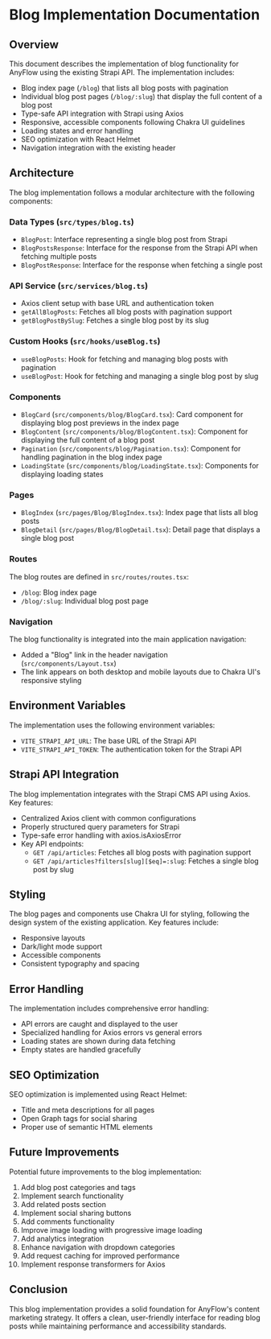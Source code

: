 # Blog Implementation Documentation

## Overview

This document describes the implementation of blog functionality for AnyFlow using the existing Strapi API. The implementation includes:

- Blog index page (`/blog`) that lists all blog posts with pagination
- Individual blog post pages (`/blog/:slug`) that display the full content of a blog post
- Type-safe API integration with Strapi using Axios
- Responsive, accessible components following Chakra UI guidelines
- Loading states and error handling
- SEO optimization with React Helmet
- Navigation integration with the existing header

## Architecture

The blog implementation follows a modular architecture with the following components:

### Data Types (`src/types/blog.ts`)

- `BlogPost`: Interface representing a single blog post from Strapi
- `BlogPostsResponse`: Interface for the response from the Strapi API when fetching multiple posts
- `BlogPostResponse`: Interface for the response when fetching a single post

### API Service (`src/services/blog.ts`)

- Axios client setup with base URL and authentication token
- `getAllBlogPosts`: Fetches all blog posts with pagination support
- `getBlogPostBySlug`: Fetches a single blog post by its slug

### Custom Hooks (`src/hooks/useBlog.ts`)

- `useBlogPosts`: Hook for fetching and managing blog posts with pagination
- `useBlogPost`: Hook for fetching and managing a single blog post by slug

### Components

- `BlogCard` (`src/components/blog/BlogCard.tsx`): Card component for displaying blog post previews in the index page
- `BlogContent` (`src/components/blog/BlogContent.tsx`): Component for displaying the full content of a blog post
- `Pagination` (`src/components/blog/Pagination.tsx`): Component for handling pagination in the blog index page
- `LoadingState` (`src/components/blog/LoadingState.tsx`): Components for displaying loading states

### Pages

- `BlogIndex` (`src/pages/Blog/BlogIndex.tsx`): Index page that lists all blog posts
- `BlogDetail` (`src/pages/Blog/BlogDetail.tsx`): Detail page that displays a single blog post

### Routes

The blog routes are defined in `src/routes/routes.tsx`:

- `/blog`: Blog index page
- `/blog/:slug`: Individual blog post page

### Navigation

The blog functionality is integrated into the main application navigation:

- Added a "Blog" link in the header navigation (`src/components/Layout.tsx`)
- The link appears on both desktop and mobile layouts due to Chakra UI's responsive styling

## Environment Variables

The implementation uses the following environment variables:

- `VITE_STRAPI_API_URL`: The base URL of the Strapi API
- `VITE_STRAPI_API_TOKEN`: The authentication token for the Strapi API

## Strapi API Integration

The blog implementation integrates with the Strapi CMS API using Axios. Key features:

- Centralized Axios client with common configurations
- Properly structured query parameters for Strapi
- Type-safe error handling with axios.isAxiosError
- Key API endpoints:
  - `GET /api/articles`: Fetches all blog posts with pagination support
  - `GET /api/articles?filters[slug][$eq]=:slug`: Fetches a single blog post by slug

## Styling

The blog pages and components use Chakra UI for styling, following the design system of the existing application. Key features include:

- Responsive layouts
- Dark/light mode support
- Accessible components
- Consistent typography and spacing

## Error Handling

The implementation includes comprehensive error handling:

- API errors are caught and displayed to the user
- Specialized handling for Axios errors vs general errors
- Loading states are shown during data fetching
- Empty states are handled gracefully

## SEO Optimization

SEO optimization is implemented using React Helmet:

- Title and meta descriptions for all pages
- Open Graph tags for social sharing
- Proper use of semantic HTML elements

## Future Improvements

Potential future improvements to the blog implementation:

1. Add blog post categories and tags
2. Implement search functionality
3. Add related posts section
4. Implement social sharing buttons
5. Add comments functionality
6. Improve image loading with progressive image loading
7. Add analytics integration
8. Enhance navigation with dropdown categories
9. Add request caching for improved performance
10. Implement response transformers for Axios

## Conclusion

This blog implementation provides a solid foundation for AnyFlow's content marketing strategy. It offers a clean, user-friendly interface for reading blog posts while maintaining performance and accessibility standards. 
